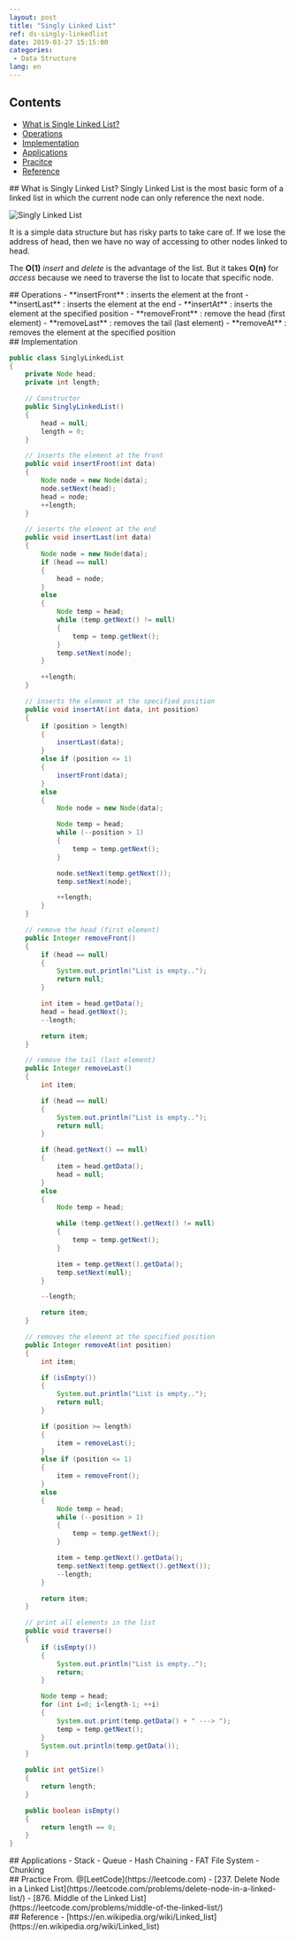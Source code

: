 ```yaml
---
layout: post
title: "Singly Linked List"
ref: ds-singly-linkedlist
date: 2019-03-27 15:15:00
categories: 
 - Data Structure
lang: en
---
```


## Contents
- [What is Single Linked List?](#sll)
- [Operations](#op)
- [Implementation](#implementation)
- [Applications](#app)
- [Pracitce](#try)
- [Reference](#ref)

<div class="divider"></div>
## What is Singly Linked List? <a id="sll"></a>
Singly Linked List is the most basic form of a linked list in which the current node can 
only reference the next node.

![Singly Linked List](/assets/images/data-structure/linked-list/sll.png)

It is a simple data structure but has risky parts to take care of. If we lose the address of head, then we have no way of accessing to other nodes linked to head.

The **O(1)**  *insert* and *delete* is the advantage of the list. 
But it takes **O(n)** for *access* because we need to traverse the list to locate that specific node.

<div class="divider"></div>
## Operations <a id="op"></a>
- **insertFront** : inserts the element at the front
- **insertLast** : inserts the element at the end
- **insertAt** : inserts the element at the specified position
- **removeFront** : remove the head (first element)
- **removeLast** : removes the tail (last element)
- **removeAt** : removes the element at the specified position

<div class="divider"></div>
## Implementation <a id="implementation"></a>

```java
public class SinglyLinkedList
{
    private Node head;
    private int length;

    // Constructor
    public SinglyLinkedList()
    {
        head = null;
        length = 0;
    }

    // inserts the element at the front
    public void insertFront(int data)
    {
        Node node = new Node(data);
        node.setNext(head);
        head = node;
        ++length;
    }

    // inserts the element at the end
    public void insertLast(int data)
    {
        Node node = new Node(data);
        if (head == null)
        {
            head = node;
        }
        else
        {
            Node temp = head;
            while (temp.getNext() != null)
            {
                temp = temp.getNext();
            }
            temp.setNext(node);
        }

        ++length;
    }

    // inserts the element at the specified position
    public void insertAt(int data, int position)
    {
        if (position > length)
        {
            insertLast(data);
        }
        else if (position <= 1)
        {
            insertFront(data);
        }
        else
        {
            Node node = new Node(data);

            Node temp = head;
            while (--position > 1)
            {
                temp = temp.getNext();
            }

            node.setNext(temp.getNext());
            temp.setNext(node);

            ++length;
        }
    }

    // remove the head (first element)
    public Integer removeFront()
    {
        if (head == null)
        {
            System.out.println("List is empty..");
            return null;
        }

        int item = head.getData();
        head = head.getNext();
        --length;

        return item;
    }

    // remove the tail (last element)
    public Integer removeLast()
    {
        int item;

        if (head == null)
        {
            System.out.println("List is empty..");
            return null;
        }

        if (head.getNext() == null)
        {
            item = head.getData();
            head = null;
        }
        else
        {
            Node temp = head;

            while (temp.getNext().getNext() != null)
            {
                temp = temp.getNext();
            }

            item = temp.getNext().getData();
            temp.setNext(null);
        }

        --length;

        return item;
    }

    // removes the element at the specified position
    public Integer removeAt(int position)
    {
        int item;

        if (isEmpty())
        {
            System.out.println("List is empty..");
            return null;
        }

        if (position >= length)
        {
            item = removeLast();
        }
        else if (position <= 1)
        {
            item = removeFront();
        }
        else
        {
            Node temp = head;
            while (--position > 1)
            {
                temp = temp.getNext();
            }

            item = temp.getNext().getData();
            temp.setNext(temp.getNext().getNext());
            --length;
        }

        return item;
    }

    // print all elements in the list
    public void traverse()
    {
        if (isEmpty())
        {
            System.out.println("List is empty..");
            return;
        }

        Node temp = head;
        for (int i=0; i<length-1; ++i)
        {
            System.out.print(temp.getData() + " ---> ");
            temp = temp.getNext();
        }
        System.out.println(temp.getData());
    }

    public int getSize()
    {
        return length;
    }

    public boolean isEmpty()
    {
        return length == 0;
    }
}
```

<div class="divider"></div>
## Applications <a id="app"></a>
- Stack
- Queue
- Hash Chaining
- FAT File System - Chunking

<div class="divider"></div>
## Practice <a id="try"></a>
From. @[LeetCode](https://leetcode.com)
 - [237. Delete Node in a Linked List](https://leetcode.com/problems/delete-node-in-a-linked-list/)
 - [876. Middle of the Linked List](https://leetcode.com/problems/middle-of-the-linked-list/)

<div class="divider"></div>
## Reference <a id="ref"></a>
- [https://en.wikipedia.org/wiki/Linked_list](https://en.wikipedia.org/wiki/Linked_list)
